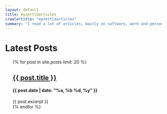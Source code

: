 ```yaml
---
layout: default
title: myzettldarticles
crawlertitle: "myzettldarticles"
summary: "I read a lot of articles, mainly on software, work and personal development. If they are interesting, a create a Zettl-note, that this blog aims to share."
---
```



<h1>Latest Posts</h1>

<ul>
{% for post in site.posts limit: 20 %}
  <article class="index-page">
    <h2><a href="{{ post.url | relative_url }}">{{ post.title }}</a></h2>
      <h4>{{ post.date | date: "%a, %b %d, %y" }}</h4>
        {{ post.excerpt }}
  </article>
{% endfor %}

</ul>
